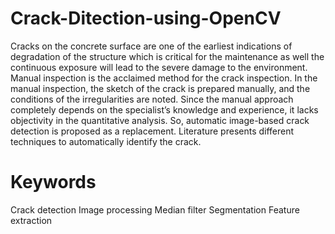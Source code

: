 # Crack-Ditection-using-OpenCV
Cracks on the concrete surface are one of the earliest indications of degradation of the structure which is critical for the maintenance as well the continuous exposure will lead to the severe damage to the environment. Manual inspection is the acclaimed method for the crack inspection. In the manual inspection, the sketch of the crack is prepared manually, and the conditions of the irregularities are noted. Since the manual approach completely depends on the specialist’s knowledge and experience, it lacks objectivity in the quantitative analysis. So, automatic image-based crack detection is proposed as a replacement. Literature presents different techniques to automatically identify the crack.

# Keywords
Crack detection 
Image processing
Median filter
Segmentation
Feature extraction
